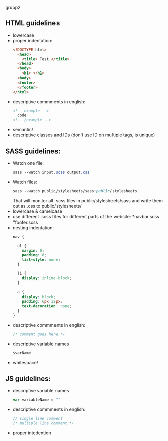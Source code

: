 grupp2

## HTML guidelines
* lowercase 
* proper indentation:
  ```html
  <!DOCTYPE html>
    <head>
      <title> Test </title>
    </head>
    <body>
      <h1> </h1> 
    <body>
    <footer>
    </footer>
  </html>
  ```
* descriptive commments in english:
  ```html
  <!-- example --> 
    code
  <!-- /example -->
  ```
 * semantic!
 * descriptive classes and IDs (don't use ID on multiple tags, is unique)
  
  ## SASS guidelines: 
  * Watch one file:
    ```css
    sass --watch input.scss output.css 
    ```
  * Watch files: 
    ```css
    sass --watch public/stylesheets/sass:public/stylesheets. 
     ```
     That will monitor all .scss files in public/stylesheets/sass and write them out as .css to         public/stylesheets/
  * lowercase & camelcase
  * use different .scss files for different parts of the website:
    *navbar.scss
    *footer.scss
  * nesting indentation: 
    ```css
    nav {
    
      ul {
        margin: 0;
        padding: 0;
        list-style: none;
      }

      li { 
        display: inline-block; 
      }

      a {
        display: block;
        padding: 6px 12px;
        text-decoration: none;
      }
    }
     ```
  * descriptive commments in english:
    ```css
    /* comment goes here */
    ```
  * descriptive variable names
    ```sass
    $varName
    ```
  - whitespace!
  
  ## JS guidelines: 
  * descriptive variable names
    ```javascript
    var variableName = ""
    ```
  * descriptive commments in english:
    ```javascript
    // single line comment
    /* multiple line comment */
    ```
  * proper intedention


